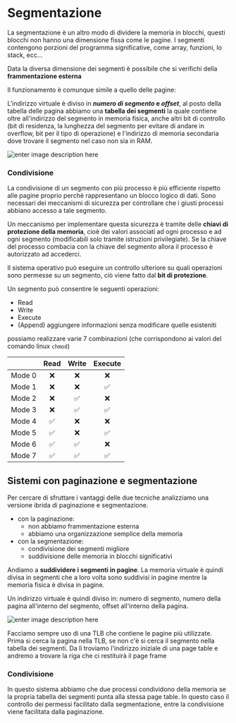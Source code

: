 ﻿# Segmentazione

La segmentazione è un altro modo di dividere la memoria in blocchi, questi blocchi non hanno una dimensione fissa come le pagine.
I segmenti contengono porzioni del programma significative, come array, funzioni, lo stack, ecc...

Data la diversa dimensione dei segmenti è possibile che si verifichi della **frammentazione esterna**

Il funzionamento è comunque simile a quello delle pagine:

L'indirizzo virtuale è diviso in ***numero di segmento* e *offset***, al posto della tabella delle pagina abbiamo una **tabella dei segmenti** la quale contiene oltre all'indirizzo del segmento in memoria fisica, anche altri bit di controllo (bit di residenza, la lunghezza del segmento per evitare di andare in overflow, bit per il tipo di operazione) e l'indirizzo di memoria secondaria dove trovare il segmento nel caso non sia in RAM.

![enter image description here](https://i.ibb.co/z4xFCmF/image.png)

### Condivisione

La condivisione di un segmento con più processo è più efficiente rispetto alle pagine proprio perchè rappresentano un blocco logico di dati. Sono necessari dei meccanismi di sicurezza per controllare che i giusti processi abbiano accesso a tale segmento.

Un meccanismo per implementare questa sicurezza è tramite delle **chiavi di protezione della memoria**, cioè dei valori associati ad ogni processo e ad ogni segmento (modificabili solo tramite istruzioni privilegiate).
Se la chiave del processo combacia con la chiave del segmento allora il processo è autorizzato ad accederci.

Il sistema operativo può eseguire un controllo ulteriore su quali operazioni sono permesse su un segmento, ciò viene fatto dal **bit di protezione**.

Un segmento può consentire le seguenti operazioni:

- Read
- Write
- Execute
- (Append) aggiungere informazioni senza modificare quelle esisteniti

possiamo realizzare varie 7 combinazioni (che corrispondono ai valori del comando linux `chmod`)

|  | Read | Write | Execute |
|:--:|:--:|:--:|:--:|
| Mode 0 | ❌| ❌| ❌|
| Mode 1 | ❌| ❌| ✅|
| Mode 2 | ❌| ✅| ❌|
| Mode 3 | ❌| ✅| ✅|
| Mode 4 | ✅| ❌| ❌|
| Mode 5 | ✅| ❌| ✅|
| Mode 6 | ✅| ✅| ❌|
| Mode 7 | ✅| ✅| ✅|


## Sistemi con paginazione e segmentazione

Per cercare di sfruttare i vantaggi delle due tecniche analizziamo una versione ibrida di paginazione e segmentazione.

- con la paginazione:
	- non abbiamo frammentazione esterna
	- abbiamo una organizzazione semplice della memoria
- con la segmentazione:
	- condivisione dei segmenti migliore
	- suddivisione delle memoria in blocchi significativi

Andiamo a **suddividere i segmenti in pagine**.
La memoria virtuale è quindi divisa in segmenti che a loro volta sono suddivisi in pagine mentre la memoria fisica è divisa in pagine.

Un indirizzo virtuale è quindi diviso in: numero di segmento, numero della pagina all'interno del segmento, offset all'interno della pagina.

![enter image description here](https://i.ibb.co/d62ZvYx/image.png)

Facciamo sempre uso di una TLB che contiene le pagine più utilizzate.
Prima si cerca la pagina nella TLB, se non c'è si cerca il segmento nella tabella dei segmenti. Da lì troviamo l'indirizzo iniziale di una page table e andremo a trovare la riga che ci restituirà il page frame

### Condivisione

In questo sistema abbiamo che due processi condividono della memoria se la propria tabella dei segmenti punta alla stessa page table. 
In questo caso il controllo dei permessi facilitato dalla segmentazione, entre la condivisione viene facilitata dalla paginazione.




